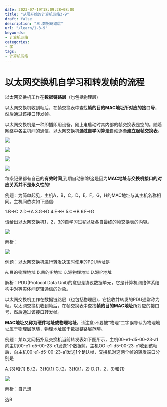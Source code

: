 ```yaml
---
date: 2023-07-19T18:09:28+08:00
title: "从零开始的计算机网络3-9"
draft: false
description: "三.数据链路层"
url: "/learn/1-3-9"
keywords:
- 计算机网络
categories:
- 学
tags:
- 计算机网络
---
```


# 以太网交换机自学习和转发帧的流程

以太网交换机工作在**数据链路层**（也包括物理层)

以太网交换机收到帧后，在帧交换表中查找**帧的目的MAC地址所对应的接口号**，然后通过该接口转发帧。

以太网交换机是一种即插即用设备，刚上电启动时其内部的帧交换表是空的。随着网络中各主机间的通信，以太网交换机**通过自学习算法**自动逐渐**建立起帧交换表**。

![](https://img.0pt.im/computernet/3-9/3-9-1.png)

![](https://img.0pt.im/computernet/3-9/3-9-2.png)

![](https://img.0pt.im/computernet/3-9/3-9-3.png)

![](https://img.0pt.im/computernet/3-9/3-9-4.png)

每条记录都有自己的**有效时间**,到期自动删除!这是因为**MAC地址与交换机接口的对应关系并不是永久性的**!

例题：为简单起见，主机A，B，C，D，E，F，G，H的MAC地址与其主机名称相同。主机间依次如下通信:

1.B→C  2.D→A  3.G→D  4.E→H  5.C→B  6.F→G

请给出以太网交换机1，2，3的自学习过程以及各自最终的帧交换表的内容。

![](https://img.0pt.im/computernet/3-9/3-9-5.png)

解析：

![](https://img.0pt.im/computernet/3-9/3-9-6.png)

例题：以太网交换机进行转发决策时使用的PDU地址是

A.目的物理地址    B.目的IP地址    C.源物理地址    D.源lP地址

解析：PDU(Protocol Data Unit)的意思是协议数据单元，它是计算机网络体系结构中对等实体间逻辑通信的对象。

以太网交换机工作在数据链路层（也包括物理层)，它接收并转发的PDU通常称为帧。以太网交换机收到帧后，在帧交换表中查找**帧的目的MAC地址**所对应的接口号，然后通过该接口转发帧。

**MAC地址又称为硬件地址或物理地址**。请注意:不要被“物理”二字误导认为物理地址属于物理层范畴，物理地址属于数据链路层范畴。

例题：某以太网拓扑及交换机当前转发表如下图所示，主机00-e1-d5-00-23-a1向主机00-e1-d5-00-23-c1发送1个数据帧，主机OO-e1-d5-00-23-c1收到该帧后，向主机00-e1-d5-00-23-a1发送1个确认帧，交换机对这两个帧的转发端口分别是 

A.{3}和{1}    B.{2，3}和{1}    C.{2，3}和{1，2}    D.{1，2，3}和{1}

![](https://img.0pt.im/computernet/3-9/3-9-7.png)

解析：自己想

选B
